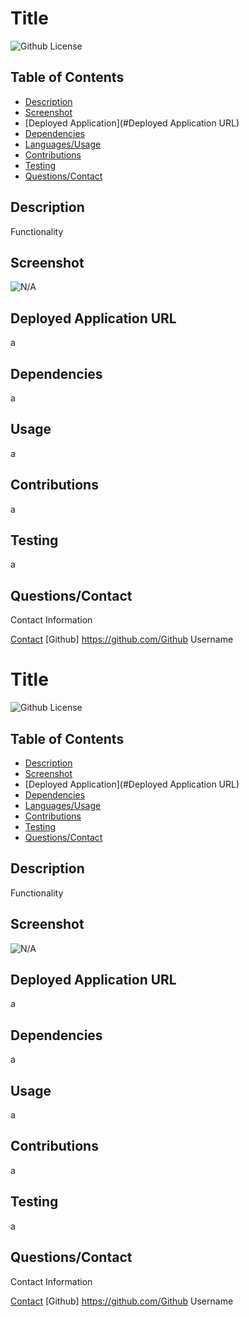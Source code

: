 # Title
  ![Github License](https://img.shields.io/badge/MIT-License0f7743)

## Table of Contents
* [Description](#Description)
* [Screenshot](#Screenshot)
* [Deployed Application](#Deployed Application URL)
* [Dependencies](#Dependencies)
* [Languages/Usage](#Usage)
* [Contributions](#Contributions)
* [Testing](#Testing)
* [Questions/Contact](#Questions/Contact)

## Description
Functionality

## Screenshot
![N/A](N/A)

## Deployed Application URL
a

## Dependencies
a

## Usage
a

## Contributions
a

## Testing 
a

## Questions/Contact
Contact Information

[Contact](mailto:ABC123@gmail.com)
[Github] https://github.com/Github Username
# Title
  ![Github License](https://img.shields.io/badge/MIT-License0f7743)

## Table of Contents
* [Description](#Description)
* [Screenshot](#Screenshot)
* [Deployed Application](#Deployed Application URL)
* [Dependencies](#Dependencies)
* [Languages/Usage](#Usage)
* [Contributions](#Contributions)
* [Testing](#Testing)
* [Questions/Contact](#Questions/Contact)

## Description
Functionality

## Screenshot
![N/A](N/A)

## Deployed Application URL
a

## Dependencies
a

## Usage
a

## Contributions
a

## Testing 
a

## Questions/Contact
Contact Information

[Contact](mailto:ABC123@gmail.com)
[Github] https://github.com/Github Username





